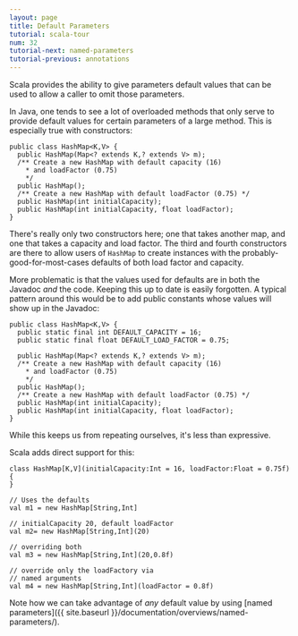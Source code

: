 ```yaml
---
layout: page
title: Default Parameters
tutorial: scala-tour
num: 32
tutorial-next: named-parameters
tutorial-previous: annotations
---
```


Scala provides the ability to give parameters default values that can be used to allow a caller to omit those parameters.

In Java, one tends to see a lot of overloaded methods that only serve to provide default values for certain parameters of a large method.  This is especially true with constructors:

    public class HashMap<K,V> {
      public HashMap(Map<? extends K,? extends V> m);
      /** Create a new HashMap with default capacity (16)
        * and loadFactor (0.75)
        */
      public HashMap();
      /** Create a new HashMap with default loadFactor (0.75) */
      public HashMap(int initialCapacity);
      public HashMap(int initialCapacity, float loadFactor);
    }

There's really only two constructors here; one that takes another map, and one that takes a capacity and load factor.  The third and fourth constructors are there to allow users of <code>HashMap</code> to create instances with the probably-good-for-most-cases defaults of both load factor and capacity.

More problematic is that the values used for defaults are in both the Javadoc *and* the code.  Keeping this up to date is easily forgotten.  A typical pattern around this would be to add public constants whose values will show up in the Javadoc:

    public class HashMap<K,V> {
      public static final int DEFAULT_CAPACITY = 16;
      public static final float DEFAULT_LOAD_FACTOR = 0.75;

      public HashMap(Map<? extends K,? extends V> m);
      /** Create a new HashMap with default capacity (16)
        * and loadFactor (0.75)
        */
      public HashMap();
      /** Create a new HashMap with default loadFactor (0.75) */
      public HashMap(int initialCapacity);
      public HashMap(int initialCapacity, float loadFactor);
    }

While this keeps us from repeating ourselves, it's less than expressive.

Scala adds direct support for this:

    class HashMap[K,V](initialCapacity:Int = 16, loadFactor:Float = 0.75f) {
    }

    // Uses the defaults
    val m1 = new HashMap[String,Int]

    // initialCapacity 20, default loadFactor
    val m2= new HashMap[String,Int](20)

    // overriding both
    val m3 = new HashMap[String,Int](20,0.8f)

    // override only the loadFactory via
    // named arguments
    val m4 = new HashMap[String,Int](loadFactor = 0.8f)

Note how we can take advantage of *any* default value by using [named parameters]({{ site.baseurl }}/documentation/overviews/named-parameters/).

